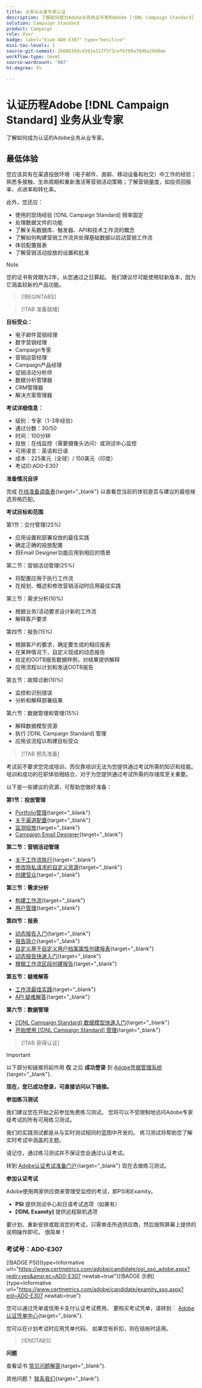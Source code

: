 ```yaml
---
title: 业务从业者专家认证
description: 了解如何成为Adobe业务执业专家的Adobe [!DNL Campaign Standard]
solution: Campaign Standard
product: Campaign
role: User
badge: label="Exam AD0-E307" type="besitive"
mini-toc-levels: 1
source-git-commit: 2b08639dc4392a313f5f3cefbf69a78d8a29d0ab
workflow-type: tm+mt
source-wordcount: '987'
ht-degree: 5%

---
```


# 认证历程Adobe [!DNL Campaign Standard] 业务从业专家

了解如何成为认证的Adobe业务从业专家。

## 最低体验

您应该具有在渠道投放环境（电子邮件、直邮、移动设备和社交）中工作的经验；熟悉多接触、生命周期和重新激活等营销活动策略；了解营销量度，如投资回报率、点进率和转化率。

此外，您还应：

* 使用的现场经验 [!DNL Campaign Standard] 频率固定
* 处理数据文件的功能
* 了解关系数据库、触发器、API和技术工作流的概念
* 了解如何构建营销工作流并处理基础数据以启动营销工作流
* 体验配置报表
* 了解营销活动投放的设置和批准

>[!NOTE]
>
>您的证书有效期为2年，从您通过之日算起。 我们建议尽可能使用较新版本，因为它涵盖较新的产品功能。

>[!BEGINTABS]

>[!TAB 准备就绪]

**目标受众：**

* 电子邮件营销经理
* 数字营销经理
* Campaign专家
* 营销运营经理
* Campaign产品经理
* 促销活动分析师
* 数据分析管理器
* CRM管理器
* 解决方案管理器

**考试详细信息：**

* 级别：专家（1-3年经验）
* 通过分数：30/50
* 时间：100分钟
* 投放：在线监控（需要摄像头访问）或测试中心监控
* 可用语言：英语和日语
* 成本：225美元（全球）/ 150美元（印度）
* 考试ID:AD0-E307

**准备情况自评**

完成 [在线准备调查表](https://scorpion.caveon.com/launchpad/ad-q-e129-readiness-questionnaire-for-adobe-aem-assets-developer-professional-exam-copy-nxam4m/ad-q-e307-readiness-questionnaire-for-adobe-campaign-standard-business-practitioner-expert-exam){target="_blank"} 以查看您当前的体验是否与建议的最低候选资格匹配。

**考试目标和范围**

第1节：交付管理(25%)

* 应用设置和部署投放的最佳实践
* 确定正确的投放配置
* 将Email Designer功能应用到相应的情景

第二节：营销活动管理(25%)

* 将配置应用于执行工作流
* 在规划、概述和修改营销活动时应用最佳实践

第三节：需求分析(10%)

* 根据业务/活动要求设计新的工作流
* 解释客户要求

第四节：报告(15%)

* 根据客户的要求，确定要生成的相应报表
* 在某种情况下，自定义现成的动态报告
* 给定的OOTB报告数据样例，对结果提供解释
* 应用流程以计划和发送OOTB报告

第五节：故障诊断(10%)

* 监控和识别错误
* 分析和解释部署结果

第六节：数据管理和管理(15%)

* 解释数据模型资源
* 执行 [!DNL Campaign Standard] 管理
* 应用该流程以构建目标受众

>[!TAB 预先准备]

考试前不要求您完成培训，而仅靠培训无法为您提供通过考试所需的知识和技能。 培训和成功的在职体验相结合，对于为您提供通过考试所需的存储库至关重要。

以下是一些建议的资源，可帮助您做好准备：

**第1节：投放管理**

* [Portfolio管理](https://one.workfront.com/s/document-item?bundleId=the-new-workfront-experience&amp;topicId=Content%2FManage_work%2FPortfolios%2F_portfolio-management-overview.htm&amp;_LANG=en){target="_blank"}
* [关于渠道配置](https://experienceleague.adobe.com/docs/campaign-standard/using/administrating/configuring-channels/about-channel-configuration.html?lang=en){target="_blank"}
* [监测投放](https://experienceleague.adobe.com/docs/campaign-standard/using/testing-and-sending/monitoring-messages/monitoring-a-delivery.html?lang=en){target="_blank"}
* [Campaign Email Designer](https://experienceleague.adobe.com/docs/campaign-standard/using/designing-content/designing-content-in-adobe-campaign.html?lang=en){target="_blank"}

**第二节：营销活动管理**

* [关于工作流执行](https://experienceleague.adobe.com/docs/campaign-standard/using/managing-processes-and-data/executing-a-workflow/about-workflow-execution.html?lang=en){target="_blank"}
* [修改隐私请求的自定义资源](https://experienceleague.adobe.com/docs/campaign-standard-learn/tutorials/privacy/custom-resources-for-privacy-requests.html?lang=en){target="_blank"}
* [创建受众](https://experienceleague.adobe.com/docs/campaign-standard/using/profiles-and-audiences/managing-audiences/creating-audiences.html?lang=en){target="_blank"}

**第三节：需求分析**

* [构建工作流](https://experienceleague.adobe.com/docs/campaign-standard/using/managing-processes-and-data/workflow-general-operation/building-a-workflow.html?lang=en){target="_blank"}
* [用户管理](https://experienceleague.adobe.com/docs/campaign-standard/using/administrating/users-and-security/users-management.html?lang=en){target="_blank"}

**第四节：报表**

* [动态报告入门](https://experienceleague.adobe.com/docs/campaign-standard/using/reporting/about-reporting/about-dynamic-reports.html?lang=en){target="_blank"}
* [报告简介](https://experienceleague.adobe.com/docs/campaign-standard-learn/tutorials/getting-started/reporting-with-adobe-campaign-introduction.html?lang=en){target="_blank"}
* [自定义基于自定义用户档案属性创建报表](https://experienceleague.adobe.com/docs/campaign-standard-learn/tutorials/reporting/custom-profile-attributes-dynamic-reports.html?lang=en){target="_blank"}
* [动态报告快速入门](https://experienceleague.adobe.com/docs/campaign-standard/using/reporting/about-reporting/about-dynamic-reports.html?lang=en){target="_blank"}
* [根据工作流区段创建报告](https://experienceleague.adobe.com/docs/campaign-standard/using/reporting/customizing-reports/creating-a-report-workflow-segment.html?lang=en){target="_blank"}

**第五节：疑难解答**

* [工作流最佳实践](https://experienceleague.adobe.com/docs/campaign-standard/using/managing-processes-and-data/workflow-general-operation/best-practices-workflows.html?lang=en){target="_blank"}
* [API 疑难解答](https://experienceleague.adobe.com/docs/campaign-standard/using/working-with-apis/troubleshooting.html?lang=en){target="_blank"}

**第六节：数据管理**

* [ [!DNL Campaign Standard] 数据模型快速入门](https://experienceleague.adobe.com/docs/campaign-standard/using/developing/get-started-data-model.html?lang=en){target="_blank"}
* [开始使用 [!DNL Campaign Standard] 管理](https://experienceleague.adobe.com/docs/campaign-standard/using/administrating/get-started-campaign-administration.html?lang=en){target="_blank"}

>[!TAB 获得认证]

>[!IMPORTANT]
>
>以下部分和链接将起作用 **仅**  之后 **成功登录** 到 [Adobe凭据管理系统](http://www.certmetrics.com/adobe){target="_blank"}.

**现在，您已成功登录，可直接访问以下链接。**

**参加练习测试**

我们建议您在开始之前参加免费练习测试。 您将可以不受限制地访问Adobe专家级考试的所有可用练习测试。

我们的实践测试都是从与实时测试相同的蓝图中开发的。 练习测试将帮助您了解实时考试中涵盖的主题。

请记住，通过练习测试并不保证您会通过认证考试。

转到 [Adobe认证考试准备门户](https://www.certmetrics.com/adobe/candidate/gmetrix_sso.aspx){target="_blank"} 现在去做练习测试。

**参加认证考试**

Adobe使用两家供应商来管理受监控的考试，即PSI和Examity。

* **PSI** 提供测试中心和日语考试选项（如果有）
* **[!DNL Examity]** 提供远程联机选项

要计划、重新安排或取消您的考试，只需单击所选供应商，然后按照屏幕上提供的说明操作即可。 很简单！

### 考试号：AD0-E307

[!BADGE PSI]{type=Informative url="https://www.certmetrics.com/adobe/candidate/psi_sso_adobe.aspx?redir=yes&amp;ec=AD0-E307 newtab=true"}[!BADGE 示例]{type=Informative url="https://www.certmetrics.com/adobe/candidate/examity_sso.aspx?eid=AD0-E307 newtab=true"}

您可以通过凭单或信用卡支付认证考试费用。 要购买考试凭单，请转到： [Adobe认证凭单中心](https://market.xvoucher.com/adobe/global){target="_blank"}.

您可以在计划考试时应用凭单代码。 如果您有折扣，则在结帐时适用。

>[!ENDTABS]

**问题**

查看证书 [常见问题解答](https://experienceleague.adobe.com/docs/certification/certification/faq.html?lang=en){target="_blank"}.

其他问题？ [联系我们](mailto:certif@adobe.com){target="_blank"}.

